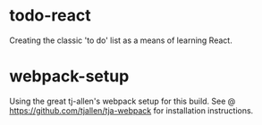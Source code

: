 # todo-react
Creating the classic 'to do' list as a means of learning React.

# webpack-setup
Using the great tj-allen's webpack setup for this build. See @ https://github.com/tjallen/tja-webpack for installation instructions.
